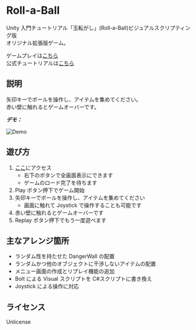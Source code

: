 # Roll-a-Ball

Unity 入門チュートリアル「玉転がし」(Roll-a-Ball)ビジュアルスクリプティング版  
オリジナル拡張版ゲーム。

ゲームプレイは[こちら](https://morisakimikiya.com/game/Roll-a-Ball/)  
公式チュートリアルは[こちら](https://learn.unity.com/project/bolt-roll-a-ball-tutorial)

## 説明

矢印キーでボールを操作し、アイテムを集めてください。  
赤い壁に触れるとゲームオーバーです。

**_デモ：_**

![Demo](https://user-images.githubusercontent.com/63896499/131198852-9405bbf1-ae26-4c88-b57b-f8ee5eb680c1.gif)

## 遊び方

1. [ここ](https://morisakimikiya.com/game/Roll-a-Ball/)にアクセス
   - 右下のボタンで全画面表示にできます
   - ゲームのロード完了を待ちます
1. Play ボタン押下でゲーム開始
1. 矢印キーでボールを操作し、アイテムを集めてください
   - 画面に触れて Joystick で操作することも可能です
1. 赤い壁に触れるとゲームオーバーです
1. Replay ボタン押下でもう一度遊べます

## 主なアレンジ箇所

- ランダム性を持たせた DangerWall の配置
- ランダムかつ他のオブジェクトに干渉しないアイテムの配置
- メニュー画面の作成とリプレイ機能の追加
- Bolt による Visual スクリプトを C#スクリプトに書き換え
- Joystick による操作に対応

## ライセンス

Unlicense
